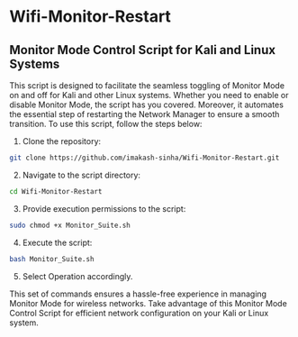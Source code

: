 # Wifi-Monitor-Restart
## 
## Monitor Mode Control Script for Kali and Linux Systems
This script is designed to facilitate the seamless toggling of Monitor Mode on and off for Kali and other Linux systems. Whether you need to enable or disable Monitor Mode, the script has you covered. Moreover, it automates the essential step of restarting the Network Manager to ensure a smooth transition.
To use this script, follow the steps below:

1. Clone the repository:

```bash
git clone https://github.com/imakash-sinha/Wifi-Monitor-Restart.git
```
 
2. Navigate to the script directory:
```bash
cd Wifi-Monitor-Restart
```

3. Provide execution permissions to the script:
```bash
sudo chmod +x Monitor_Suite.sh
```

4. Execute the script:
```bash
bash Monitor_Suite.sh
```
5. Select Operation accordingly.

This set of commands ensures a hassle-free experience in managing Monitor Mode for wireless networks. Take advantage of this Monitor Mode Control Script for efficient network configuration on your Kali or Linux system.





